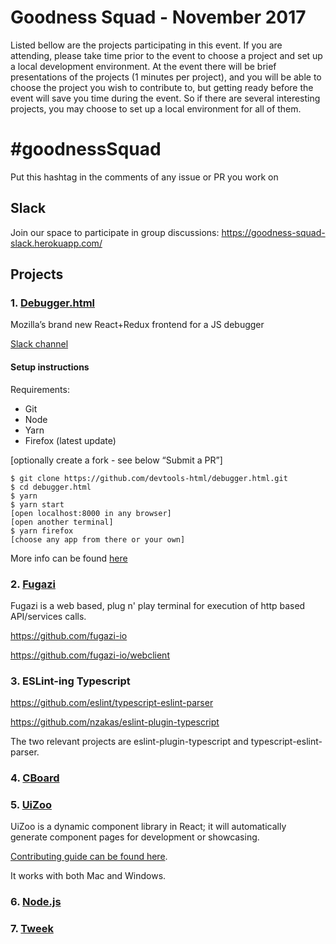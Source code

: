 # Goodness Squad - November 2017
Listed bellow are the projects participating in this event.
If you are attending, please take time prior to the event to choose a project and set up a local development environment.
At the event there will be brief presentations of the projects (1 minutes per project), and you will be able to choose the project you wish to contribute to,
but getting ready before the event will save you time during the event. So if there are several interesting projects, you may choose to set up a local environment
for all of them.

# #goodnessSquad
Put this hashtag in the comments of any issue or PR you work on

## Slack
Join our space to participate in group discussions: https://goodness-squad-slack.herokuapp.com/

## Projects

### 1. [Debugger.html](https://github.com/devtools-html/debugger.html)
Mozilla’s brand new React+Redux frontend for a JS debugger

[Slack channel](https://goodness-squad.slack.com/messages/C6L5AREMC/)

#### Setup instructions
Requirements:
- Git
- Node
- Yarn
- Firefox (latest update)

[optionally create a fork - see below “Submit a PR”]
```
$ git clone https://github.com/devtools-html/debugger.html.git
$ cd debugger.html
$ yarn
$ yarn start
[open localhost:8000 in any browser]
[open another terminal]
$ yarn firefox
[choose any app from there or your own]
```

More info can be found [here](https://github.com/devtools-html/debugger.html/blob/master/CONTRIBUTING.md)


### 2. [Fugazi](https://github.com/fugazi-io)

Fugazi is a web based, plug n' play terminal for execution of http based API/services calls.

https://github.com/fugazi-io

https://github.com/fugazi-io/webclient


### 3. ESLint-ing Typescript

https://github.com/eslint/typescript-eslint-parser

https://github.com/nzakas/eslint-plugin-typescript

The two relevant projects are eslint-plugin-typescript and typescript-eslint-parser.


### 4. [CBoard](https://github.com/shayc/cboard)

### 5. [UiZoo](https://github.com/myheritage/uizoo.js)

UiZoo is a dynamic component library in React; it will automatically generate component pages for development or showcasing.

[Contributing guide can be found here](https://github.com/myheritage/UiZoo.js/blob/master/CONTRIBUTING.md).

It works with both Mac and Windows.

### 6. [Node.js](https://github.com/nodejs/node)

### 7. [Tweek](https://github.com/Soluto/tweek)
